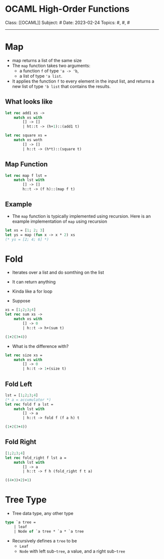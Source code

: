 # OCAML High-Order Functions
Class: [[OCAML]]
Subject: #
Date: 2023-02-24
Topics: #, #, # 

---

# Map
- map returns a list of the same size
- The `map` function takes two arguments:
	- a function `f` of type `'a -> 'b`, 
	- a list of type `'a list`. 
- It applies the function `f` to every element in the input list, and returns a new list of type `'b list` that contains the results.

## What looks like
```ocaml
let rec add1 xs ->
	match xs with
		[] -> []
		| ht::t -> (h+1)::(add1 t)
```

```ocaml
let rec square xs =
	match xs woth
		[] -> []
		| h::t -> (h*t)::(square t)
```
## Map Function
```ocaml
let rec map f lst =
	match lst with
		[] -> []
		h::t -> (f h)::(map f t)
```
## Example
- The `map` function is typically implemented using recursion. Here is an example implementation of `map` using recursion
```ocaml
let xs = [1; 2; 3] 
let ys = map (fun x -> x * 2) xs 
(* ys = [2; 4; 6] *)
```

# Fold
- Iterates over a list and do somthing on the list
- It can return anything
- Kinda like a for loop

- Suppose
```ocaml
xs = [1;2;3;4]
let rec sum xs ->
	match xs with
		[] -> 0
		| h::t -> h+(sum t)

(1+2(3+4))
```
- What is the difference with?

```ocaml
let rec size xs = 
	match xs with
		[] -> 0
		| h::t -> 1+(size t)
```

## Fold Left
```ocaml
lst = [1;2;3;4]
(* a = accumulator *)
let rec fold f a lst =
	match lst with
		[] -> a
		| h::t -> fold f (f a h) t

(1+2(3+4))
```

## Fold Right
```ocaml
[1;2;3;4]
let rec fold_right f lst a = 
	match lst with
		[] -> a
		| h::t -> f h (fold_right f t a)

((4+3)+2)+1)
```

# Tree Type

- Tree data type, any other type
```ocaml
type `a tree =
	| leaf
	| Node of `a tree * `a * `a tree
```

- Recursively defines a `tree` to be
	- `Leaf`
	- `Node` with left sub-`tree`, a value, and a right sub-`tree`